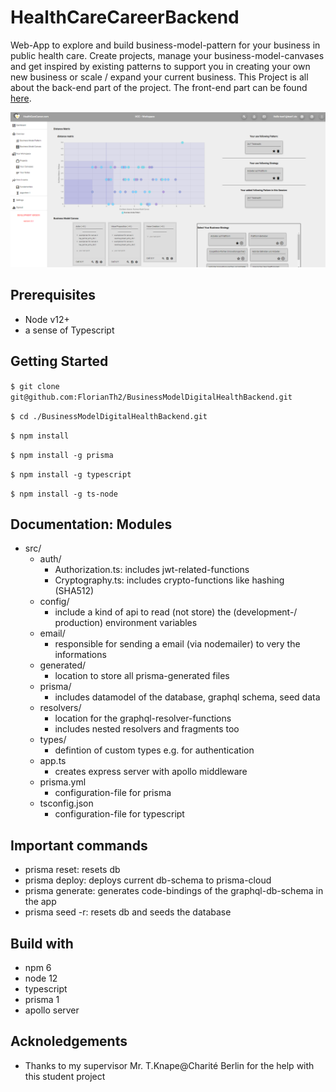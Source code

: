 # HealthCareCareerBackend

Web-App to explore and build business-model-pattern for your business in public health care. Create projects, manage your business-model-canvases and get inspired by existing patterns to support you in creating your own new business or scale / expand your current business. This Project is all about the back-end part of the project. The front-end part can be found  [here].

![alt text](.github/images/image9.png)

## Prerequisites
* Node v12+
* a sense of Typescript

## Getting Started

```$ git clone git@github.com:FlorianTh2/BusinessModelDigitalHealthBackend.git```

```$ cd ./BusinessModelDigitalHealthBackend.git```

```$ npm install```

```$ npm install -g prisma```

```$ npm install -g typescript```

```$ npm install -g ts-node```

## Documentation: Modules


- src/
  - auth/
    - Authorization.ts: includes jwt-related-functions
    - Cryptography.ts: includes crypto-functions like hashing (SHA512)
  - config/
    - include a kind of api to read (not store) the (development-/ production) environment variables
  - email/
    - responsible for sending a email (via nodemailer) to very the informations 
  - generated/
    - location to store all prisma-generated files
  - prisma/
    - includes datamodel of the database, graphql schema, seed data
  - resolvers/
    - location for the graphql-resolver-functions
    - includes nested resolvers and fragments too
  - types/
    - defintion of custom types e.g. for authentication
  - app.ts
    - creates express server with apollo middleware
  - prisma.yml
    - configuration-file for prisma
  - tsconfig.json
    - configuration-file for typescript



## Important commands
* prisma reset: resets db
* prisma deploy: deploys current db-schema to prisma-cloud
* prisma generate: generates code-bindings of the graphql-db-schema in the app
* prisma seed -r: resets db and seeds the database


## Build with

* npm 6
* node 12
* typescript
* prisma 1
* apollo server

## Acknoledgements

* Thanks to my supervisor Mr. T.Knape@Charité Berlin for the help with this student project


   [here]: <https://github.com/FlorianTh2/BusinessModelDigitalHealth>
   [netlify]: <https://quirky-booth-47a807.netlify.app>
